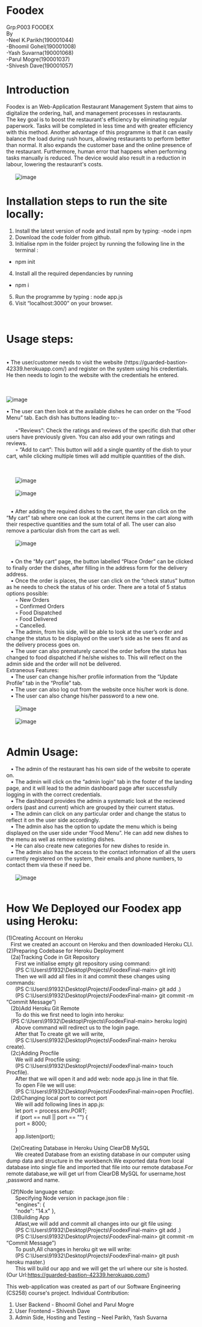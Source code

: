 # Foodex
Grp:P003 FOODEX<br/>
By<br/>
-Neel K.Parikh(190001044)<br/>
-Bhoomil Gohel(190001008)<br/>
-Yash Suvarna(190001068)<br/>
-Parul Mogre(190001037)<br/>
-Shivesh Dave(190001057)<br/>

# Introduction

Foodex is an Web-Application Restaurant Management System that aims to digitalize the ordering, hall, and management processes in restaurants.<br/>
The key goal is to boost the restaurant's efficiency by eliminating regular paperwork. Tasks will be completed in less time and with greater efficiency with this method. Another advantage of this programme is that it can easily balance the load during rush hours, allowing restaurants to perform better than normal. It also expands the customer base and the online presence of the restaurant. Furthermore, human error that happens when performing tasks manually is reduced. The device would also result in a reduction in labour, lowering the restaurant's costs.
<br/><br/>
&nbsp;&nbsp;&nbsp;&nbsp;&nbsp;&nbsp;![image](https://user-images.githubusercontent.com/59607002/117834363-b5353880-b294-11eb-9ff6-7e419396f787.png)
<br/>

# Installation steps to run the site locally:
1.	Install the latest version of node and install npm by typing:
   -node i npm
2.	Download the code folder from github.
3.	Initialise npm in the folder project by running the following line in the terminal :
   - npm init
4.	Install all the required dependancies by running
   - npm i
5.	Run the programme by typing : node app.js
6.	Visit “localhost:3000” on your browser.   
<br/>	

# Usage steps:

<br/>
•	The user/customer needs to visit the website (https://guarded-bastion-42339.herokuapp.com/) and register on the system using his credentials. He then needs to login to the website with the credentials he entered.

<br/><br/>
![image](https://user-images.githubusercontent.com/59607002/117837463-1a8a2900-b297-11eb-90ed-3a50ac15de2c.png)<br/>


•	The user can then look at the available dishes he can order on the “Food Menu” tab. Each dish has buttons leading to:-<br/><br/>
&nbsp;&nbsp;&nbsp;&nbsp;&nbsp;&nbsp;◦“Reviews”: Check the ratings and reviews of the specific dish that other users have previously given. You can also add your own ratings and reviews.<br/>
&nbsp;&nbsp;&nbsp;&nbsp;&nbsp;&nbsp;◦	“Add to cart”: This button will add a single quantity of the dish to your cart, while clicking multiple times will add multiple quantities of the dish.


<br/><br/>
&nbsp;&nbsp;&nbsp;&nbsp;&nbsp;&nbsp;![image](https://user-images.githubusercontent.com/59607002/117834505-d564f780-b294-11eb-8151-0db76d7f845e.png)<br/><br/>
&nbsp;&nbsp;&nbsp;&nbsp;&nbsp;&nbsp;![image](https://user-images.githubusercontent.com/59607002/117834531-dd249c00-b294-11eb-9b8c-38b3710714b3.png)<br/><br/>


&nbsp;&nbsp;&nbsp;•	After adding the required dishes to the cart, the user can click on the “My cart” tab where one can look at the current items in the cart along with their respective quantities and the sum total of all. The user can also remove a particular dish from the cart as well.
<br/><br/>
&nbsp;&nbsp;&nbsp;&nbsp;&nbsp;&nbsp;![image](https://user-images.githubusercontent.com/59607002/117834459-ce3de980-b294-11eb-860b-b916174c9179.png)<br/><br/>

		
&nbsp;&nbsp;&nbsp;•	On the “My cart” page, the button labelled “Place Order” can be clicked to finally order the dishes, after filling in the address form for the delivery address.<br/>
&nbsp;&nbsp;&nbsp;•	Once the order is places, the user can click on the “check status” button as he needs to check the status of his order. There are a total of 5 status options possible:<br/>
&nbsp;&nbsp;&nbsp;&nbsp;&nbsp;&nbsp;◦	New Orders<br/>
&nbsp;&nbsp;&nbsp;&nbsp;&nbsp;&nbsp;◦	Confirmed Orders<br/>
&nbsp;&nbsp;&nbsp;&nbsp;&nbsp;&nbsp;◦	Food Dispatched<br/>
&nbsp;&nbsp;&nbsp;&nbsp;&nbsp;&nbsp;◦	Food Delivered<br/>
&nbsp;&nbsp;&nbsp;&nbsp;&nbsp;&nbsp;◦	Cancelled.<br/>
&nbsp;&nbsp;&nbsp;•	The admin, from his side, will be able to look at the user’s order and change the status to be displayed on the user’s side as he sees fit and as the delivery process goes on.<br/> 
&nbsp;&nbsp;&nbsp;•	The user can also prematurely cancel the order before the status has changed to food dispatched if he/she wishes to. This will reflect on the admin side and the order will not be delivered.<br/>
Extraneous Features:<br/>
&nbsp;&nbsp;&nbsp;•	The user can change his/her profile information from the “Update Profile” tab in the “Profile” tab.<br/>
&nbsp;&nbsp;&nbsp;•	The user can also log out from the website once his/her work is done.<br/>
&nbsp;&nbsp;&nbsp;•	The user can also change his/her password to a new one.
<br/><br/>
&nbsp;&nbsp;&nbsp;&nbsp;&nbsp;&nbsp;![image](https://user-images.githubusercontent.com/59607002/117834580-e7469a80-b294-11eb-983d-e76d0287f1ad.png)<br/><br/>
&nbsp;&nbsp;&nbsp;&nbsp;&nbsp;&nbsp;![image](https://user-images.githubusercontent.com/59607002/117834624-ef063f00-b294-11eb-845f-ce7a295ea1f2.png)<br/><br/>

# Admin Usage:<br/>
&nbsp;&nbsp;&nbsp;•	The admin of the restaurant has his own side of the website to operate on.<br/>
&nbsp;&nbsp;&nbsp;•	The admin will click on the “admin login” tab in the footer of the landing page, and it will lead to the admin dashboard page after successfully logging in with the correct credentials.<br/>
&nbsp;&nbsp;&nbsp;•	The dashboard provides the admin a systematic look at the recieved orders (past and current) which are grouped by their current status.<br/>
&nbsp;&nbsp;&nbsp;•	The admin can click on any particular order and change the status to reflect it on the user side accordingly.<br/>
&nbsp;&nbsp;&nbsp;•	The admin also has the option to update the menu which is being displayed on the user side under “Food Menu”. He can add new dishes to the menu as well as remove existing dishes.<br/>
&nbsp;&nbsp;&nbsp;•	He can also create new categories for new dishes to reside in.<br/>
&nbsp;&nbsp;&nbsp;•	The admin also has the access to the contact information of all the users currently registered on the system, their emails and phone numbers, to contact them via these if need be.
		<br/>		<br/>
&nbsp;&nbsp;&nbsp;&nbsp;&nbsp;&nbsp;![image](https://user-images.githubusercontent.com/59607002/117834672-f75e7a00-b294-11eb-8adf-1871c99ae328.png)<br/><br/>

# How We Deployed our Foodex app using Heroku:<br/>

(1)Creating Account on Heroku<br/>
&nbsp;&nbsp;&nbsp;First we created an account on Heroku and then downloaded Heroku  CLI.<br/>
(2)Preparing Codebase for Heroku Deployment<br/>
&nbsp;&nbsp;&nbsp;(2a)Tracking Code in Git Repository<br/>
&nbsp;&nbsp;&nbsp;&nbsp;&nbsp;&nbsp;First we initialise empty git repository using command:<br/>
&nbsp;&nbsp;&nbsp;&nbsp;&nbsp;&nbsp;(PS C:\Users\91932\Desktop\Projects\FoodexFinal-main> git init)<br/>
&nbsp;&nbsp;&nbsp;&nbsp;&nbsp;&nbsp;Then we will add all files in it and commit these changes using commands:<br/>
&nbsp;&nbsp;&nbsp;&nbsp;&nbsp;&nbsp;(PS C:\Users\91932\Desktop\Projects\FoodexFinal-main> git add .)<br/>
&nbsp;&nbsp;&nbsp;&nbsp;&nbsp;&nbsp;(PS C:\Users\91932\Desktop\Projects\FoodexFinal-main> git commit -m “Commit Message”)<br/>
&nbsp;&nbsp;&nbsp;(2b)Add Heroku Git Remote <br/>
&nbsp;&nbsp;&nbsp;&nbsp;&nbsp;&nbsp;To do this we first need to login into heroku:<br/>
&nbsp;&nbsp;&nbsp;(PS C:\Users\91932\Desktop\Projects\FoodexFinal-main> heroku login)<br/>
&nbsp;&nbsp;&nbsp;&nbsp;&nbsp;&nbsp;Above command will redirect us to the login page.<br/>
&nbsp;&nbsp;&nbsp;&nbsp;&nbsp;&nbsp;After that To create git we will write,<br/>
&nbsp;&nbsp;&nbsp;&nbsp;&nbsp;&nbsp;(PS C:\Users\91932\Desktop\Projects\FoodexFinal-main> heroku create).<br/>
&nbsp;&nbsp;&nbsp;(2c)Adding Procfile<br/>
&nbsp;&nbsp;&nbsp;&nbsp;&nbsp;&nbsp;We will add Procfile using:<br/>
&nbsp;&nbsp;&nbsp;&nbsp;&nbsp;&nbsp;(PS C:\Users\91932\Desktop\Projects\FoodexFinal-main> touch Procfile).<br/>
&nbsp;&nbsp;&nbsp;&nbsp;&nbsp;&nbsp;After that we will open it and add web: node app.js line in that file.<br/>
&nbsp;&nbsp;&nbsp;&nbsp;&nbsp;&nbsp;To open File we will use:<br/>
&nbsp;&nbsp;&nbsp;&nbsp;&nbsp;&nbsp;(PS C:\Users\91932\Desktop\Projects\FoodexFinal-main>open Procfile).<br/>
&nbsp;&nbsp;&nbsp;(2d)Changing local port to correct port<br/>
&nbsp;&nbsp;&nbsp;&nbsp;&nbsp;&nbsp;We will add following lines in app.js:<br/>
&nbsp;&nbsp;&nbsp;&nbsp;&nbsp;&nbsp;let port = process.env.PORT;<br/>
&nbsp;&nbsp;&nbsp;&nbsp;&nbsp;&nbsp;if (port == null || port == "") {<br/>
  &nbsp;&nbsp;&nbsp;&nbsp;&nbsp;&nbsp;port = 8000;<br/>
&nbsp;&nbsp;&nbsp;&nbsp;&nbsp;&nbsp;}<br/>
&nbsp;&nbsp;&nbsp;&nbsp;&nbsp;&nbsp;app.listen(port);<br/>


&nbsp;&nbsp;&nbsp;(2e)Creating Database in Heroku Using ClearDB MySQL <br/>
&nbsp;&nbsp;&nbsp;&nbsp;&nbsp;&nbsp;We created Database from an existing database in our computer using dump data and structure in the workbench.We exported data from local database into single file and imported that file into our remote database.For remote database,we will get url from ClearDB MySQL for username,host ,password and name.

&nbsp;&nbsp;&nbsp;(2f)Node language setup:<br/>
&nbsp;&nbsp;&nbsp;&nbsp;&nbsp;&nbsp;Specifying Node version in package.json file :<br/>
&nbsp;&nbsp;&nbsp;&nbsp;&nbsp;&nbsp;"engines": {<br/>
    &nbsp;&nbsp;&nbsp;&nbsp;&nbsp;&nbsp;"node": "14.x" },<br/>
&nbsp;&nbsp;&nbsp;(3)Building App<br/>
&nbsp;&nbsp;&nbsp;&nbsp;&nbsp;&nbsp;Atlast,we will add and commit all changes into our git file using:<br/>
&nbsp;&nbsp;&nbsp;&nbsp;&nbsp;&nbsp;(PS C:\Users\91932\Desktop\Projects\FoodexFinal-main> git add .)<br/>
&nbsp;&nbsp;&nbsp;&nbsp;&nbsp;&nbsp;(PS C:\Users\91932\Desktop\Projects\FoodexFinal-main> git commit -m “Commit Message”)<br/>
 &nbsp;&nbsp;&nbsp;&nbsp;&nbsp;&nbsp;To push,All changes in heroku git we will write:<br/>
&nbsp;&nbsp;&nbsp;&nbsp;&nbsp;&nbsp;(PS C:\Users\91932\Desktop\Projects\FoodexFinal-main> git push heroku master.)<br/>
&nbsp;&nbsp;&nbsp;&nbsp;&nbsp;&nbsp;This will build our app and we will get the url where our site is hosted.(Our Url:https://guarded-bastion-42339.herokuapp.com/)<br/>

This web-application was created as part of our Software Engineering (CS258) course's project. 
Individual Contribution:
1.	User Backend - Bhoomil Gohel and Parul Mogre
2.	User Frontend – Shivesh Dave
3.	Admin Side, Hosting and Testing – Neel Parikh, Yash Suvarna

